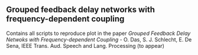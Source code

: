 <h2> Grouped feedback delay networks with frequency-dependent coupling </h2>

<p> Contains all scripts to reproduce plot in the paper <i>Grouped Feedback Delay Netwoks with Frequency-dependent Coupling </i> - O. Das, S. J. Schlecht, E. De Sena, IEEE Trans. Aud. Speech and Lang. Processing (to appear) </p>